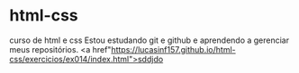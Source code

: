 # html-css
 curso de html e css
Estou estudando git e github e aprendendo a gerenciar meus repositórios.
<a href"https://lucasinf157.github.io/html-css/exercicios/ex014/index.html">sddjdo </a>